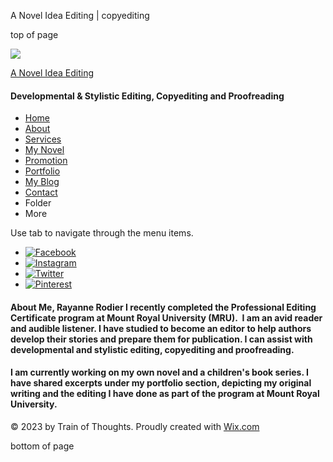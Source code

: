 A Novel Idea Editing | copyediting









top of page

![](https://static.wixstatic.com/media/a8e1f3e15ccb41b88df85a10bb90531a.jpg/v1/fill/w_288,h_245,al_c,q_80,usm_0.66_1.00_0.01,blur_2,enc_avif,quality_auto/a8e1f3e15ccb41b88df85a10bb90531a.jpg)

[A Novel Idea Editing](https://www.anovelideaediting.com)

#### Developmental & Stylistic Editing, Copyediting and Proofreading

* [Home](https://www.anovelideaediting.com)
* [About](https://www.anovelideaediting.com/about-5)
* [Services](https://www.anovelideaediting.com/services-2)
* [My Novel](https://www.anovelideaediting.com/my-novel)
* [Promotion](https://www.anovelideaediting.com/portfolio)
* [Portfolio](https://www.anovelideaediting.com/portfolio-1)
* [My Blog](https://www.anovelideaediting.com/my-blog)
* [Contact](https://www.anovelideaediting.com)
* Folder
* More

Use tab to navigate through the menu items.

* [![Facebook](https://static.wixstatic.com/media/0fdef751204647a3bbd7eaa2827ed4f9.png/v1/fill/w_22,h_22,al_c,q_85,usm_0.66_1.00_0.01,enc_avif,quality_auto/0fdef751204647a3bbd7eaa2827ed4f9.png)](https://www.facebook.com/wix)
* [![Instagram](https://static.wixstatic.com/media/01c3aff52f2a4dffa526d7a9843d46ea.png/v1/fill/w_22,h_22,al_c,q_85,usm_0.66_1.00_0.01,enc_avif,quality_auto/01c3aff52f2a4dffa526d7a9843d46ea.png)](https://www.instagram.com/wix)
* [![Twitter](https://static.wixstatic.com/media/c7d035ba85f6486680c2facedecdcf4d.png/v1/fill/w_22,h_22,al_c,q_85,usm_0.66_1.00_0.01,enc_avif,quality_auto/c7d035ba85f6486680c2facedecdcf4d.png)](https://www.twitter.com/wix)
* [![Pinterest](https://static.wixstatic.com/media/8f6f59264a094af0b46e9f6c77dff83e.png/v1/fill/w_22,h_22,al_c,q_85,usm_0.66_1.00_0.01,enc_avif,quality_auto/8f6f59264a094af0b46e9f6c77dff83e.png)](https://www.pinterest.com/wixcom/)

#### About Me, Rayanne Rodier I recently completed the Professional Editing Certificate program at Mount Royal University (MRU).  I am an avid reader and audible listener. I have studied to become an editor to help authors develop their stories and prepare them for publication. I can assist with developmental and stylistic editing, copyediting and proofreading.

#### ​I am currently working on my own novel and a children's book series. I have shared excerpts under my portfolio section, depicting my original writing and the editing I have done as part of the program at Mount Royal University.

© 2023 by Train of Thoughts. Proudly created with [Wix.com](http://wix.com/?utm_campaign=vir_created_with)

bottom of page
